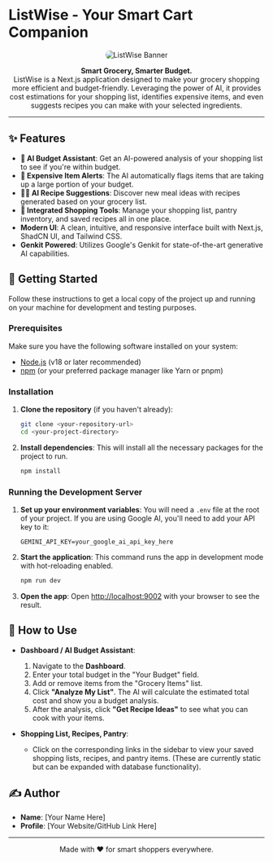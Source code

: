 # ListWise - Your Smart Cart Companion

<p align="center">
  <img src="https://picsum.photos/400/200?grayscale" alt="ListWise Banner" data-ai-hint="grocery app banner" style="border-radius: 8px;" />
</p>

<p align="center">
  <strong>Smart Grocery, Smarter Budget.</strong>
  <br />
  ListWise is a Next.js application designed to make your grocery shopping more efficient and budget-friendly. Leveraging the power of AI, it provides cost estimations for your shopping list, identifies expensive items, and even suggests recipes you can make with your selected ingredients.
</p>

---

## ✨ Features

-   **🤖 AI Budget Assistant**: Get an AI-powered analysis of your shopping list to see if you're within budget.
-   **💸 Expensive Item Alerts**: The AI automatically flags items that are taking up a large portion of your budget.
-   **🧑‍🍳 AI Recipe Suggestions**: Discover new meal ideas with recipes generated based on your grocery list.
-   **🛒 Integrated Shopping Tools**: Manage your shopping list, pantry inventory, and saved recipes all in one place.
-   **Modern UI**: A clean, intuitive, and responsive interface built with Next.js, ShadCN UI, and Tailwind CSS.
-   **Genkit Powered**: Utilizes Google's Genkit for state-of-the-art generative AI capabilities.

## 🚀 Getting Started

Follow these instructions to get a local copy of the project up and running on your machine for development and testing purposes.

### Prerequisites

Make sure you have the following software installed on your system:
*   [Node.js](https://nodejs.org/) (v18 or later recommended)
*   [npm](https://www.npmjs.com/) (or your preferred package manager like Yarn or pnpm)

### Installation

1.  **Clone the repository** (if you haven't already):
    ```sh
    git clone <your-repository-url>
    cd <your-project-directory>
    ```

2.  **Install dependencies**:
    This will install all the necessary packages for the project to run.
    ```sh
    npm install
    ```

### Running the Development Server

1.  **Set up your environment variables**:
    You will need a `.env` file at the root of your project. If you are using Google AI, you'll need to add your API key to it:
    ```.env
    GEMINI_API_KEY=your_google_ai_api_key_here
    ```

2.  **Start the application**:
    This command runs the app in development mode with hot-reloading enabled.
    ```sh
    npm run dev
    ```

3.  **Open the app**:
    Open [http://localhost:9002](http://localhost:9002) with your browser to see the result.

## 📝 How to Use

-   **Dashboard / AI Budget Assistant**:
    1.  Navigate to the **Dashboard**.
    2.  Enter your total budget in the "Your Budget" field.
    3.  Add or remove items from the "Grocery Items" list.
    4.  Click **"Analyze My List"**. The AI will calculate the estimated total cost and show you a budget analysis.
    5.  After the analysis, click **"Get Recipe Ideas"** to see what you can cook with your items.

-   **Shopping List, Recipes, Pantry**:
    -   Click on the corresponding links in the sidebar to view your saved shopping lists, recipes, and pantry items. (These are currently static but can be expanded with database functionality).

## ✍️ Author

-   **Name**: [Your Name Here]
-   **Profile**: [Your Website/GitHub Link Here]

---

<p align="center">Made with ❤️ for smart shoppers everywhere.</p>
